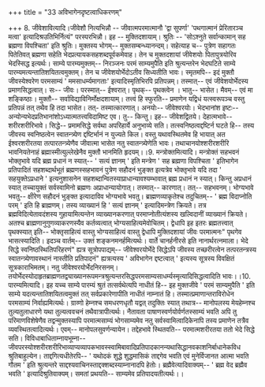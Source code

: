 +++
title = "33 अविभागेनदृष्टत्वाधिकरणम्"

+++
8. जीवेशावित्यादि।जीवेशौ नित्यभिन्नौ -- जीवात्मपरमात्मानौ 'द्वा सुपर्णा' 'पथगात्मानं प्रेरितारञ्च मत्वा' इत्यादिश्रउतिभिर्नित्यं" परस्परभिन्नौ। इह -- मुक्तिदशायाम्। श्रुतिः -- 'सोऽश्नुते सर्वान्कामान् सह ब्रह्मणा विपश्चिता' इति श्रुतिः। मुक्तस्य भोगम्-- मुक्तसम्बन्ध्यानन्दम्। सहेत्याह च-- पुत्रेण सहागतः पितेतिवत् ब्रह्मणा सहेति भेदप्रत्यायकसहशब्दपूर्वकमेवाह। तेन च मुक्तदशायां जीवेशयोः पितापुत्रयोरिव भेदस्सिद्ध इत्यर्थः। साम्ये पारम्यमुक्तम्-- निरञ्जनः परमं साम्यमुपैति इति श्रुत्यन्तरेन भेदघटिते साम्ये पारम्यमत्यन्तातिशयितत्वमुक्तम्। तेन च जीवेशयोर्भेदोऽतीव सिध्यतीति भावः। स्मृतमपि-- इदं मुक्तौ जीवस्येश्वरेण परमसाम्यं ' ममसाधर्म्यमागताः' इत्यादिस्मृतिभिरपि प्रतिपन्नम्। तस्मात्-- एवं जीवेशयोर्भेदस्य प्रमाणसिद्धत्वात्। सः-- जीवः। परस्मात्-- ईश्वरात्। पृथक्-- पृथक्त्वेन । भातु-- भासेत। मैवम्-- एवं मा शङ्किष्ठाः। मुक्तौ-- सर्वाविद्याविनिर्मोक्षदशायाम्। तत्त्वं हि स्फुरति-- प्रमाणेन यद्विधं यत्स्वरूपञ्च वस्तु प्रतिपन्नं तत् तथैव हि तदा भासेत। तत्- तस्मात्कारणात्। अनयोः-- जीवेश्वरयोः। भेदभानांश इष्टः-- अन्योन्यभेदप्रतिभानांशोऽध्यात्मतत्त्वविदामिष्ट एव। तु-- किन्तु। इह-- जीवेशद्वितये। देहात्मभावे-- शरीरशरीरिभावे। सिद्धे-- प्रमामसिद्धे सर्वथा अपरिहार्ये अनुभाव्ये सति। तत्स्वनिष्ठत्वद्दष्टिर्न घटते हि-- तस्य जीवस्य स्वनिष्ठत्वेन स्वातन्त्र्येण द्दष्टिर्भानं न युज्यते किल। वस्तु यथावस्थितमेव हि भायात् अत ईश्वरशरीरतया तत्पारतन्त्र्येणैव जीवात्मा भासेत नतु स्वातन्त्र्येणेति भावः। तथाचानयोश्शरीरशरीरि भावनियतेनाहं ब्रह्मास्मीत्युल्लेखेनैव मुक्तौ भानमिति हृदयम्।।9. मन्त्रोक्तमित्यादि। मन्त्रोक्तं सहभवनं भोक्तृभावे यदि ब्रह्म प्रधानं न स्यात्-- ' सत्यं ज्ञानम् ' इति मन्त्रेण ' सह ब्रह्मणा विपश्चिता ' इतिभागेन प्रतिपादितं सहशब्दार्थभूतं ब्रह्मणस्सहभावनं पुत्रेण सहौदनं भुङ्क्त इत्यत्रेव भोक्तृभावे यदि तदा ' सहयुक्तेऽप्रधाने ' इत्यनुशासनेन सहशब्दान्वितस्याप्राधान्यावश्यम्भावात् ब्रह्म प्रधानं न स्यात्। किन्तु अप्रधानं स्यात् तच्चायुक्तं सर्वस्वामिनो ब्रह्मणः अप्राधान्यायोगात्। तस्मात्-- कारणात्। तत्-- सहभवनम्। भोग्यभावे भवतु-- क्षीरेण सहौदनं भुङ्क्त इत्यादाविव भोग्यभावे भवतु। ब्राह्मणव्याकृतेश्च तदुचितम्-- ' ब्रह्म विदाप्नोति परम् ' इति हि ब्राह्मणम्। तस्य व्याख्यानं हि ' सत्यं ज्ञानम् ' इत्यादिमन्त्रेण क्रियते। तत्र ब्रह्मविदित्येतावदंशस्य गुहायामित्यन्तेन व्याख्यानकरणात् परमाप्नोतीत्यंशस्य खल्विदानीं व्याख्यानं क्रियते। अतश्च ब्राह्मणानुगुणव्याकरणस्यैव कर्तव्यत्वात् भोग्यसाहित्यमेवोचितम्। द्वेधापि इह इतरः ब्रह्मतत्त्वात् पृथक्स्यात् इति-- भोक्तृसाहित्यं वास्तु भोग्यसाहित्यं वास्तु द्वेधापि मुक्तिदशायां जीवः परमात्मनः" पृथगेव भासत्स्यादिति। इदञ्च वार्तम्-- उक्तं शङ्कनमनर्हमित्यर्थः। वार्ते चानर्हनीरसे इति नानार्थरत्नमाला। भेदे सिद्धे स्वनिष्ठस्थितिपरिहरणं" ह्यत्र सूत्रोपपाद्यम्-- जीवेश्वरयोर्भेदे सिद्धेऽपि जीवस्य तच्छरीरत्वेन तत्परतन्त्रस्य स्वातन्त्र्येणावस्थानं नास्तीति प्रतिपादनं" ह्यत्रत्यस्य ' अविभागेन द्दष्टत्वात् ' इत्यस्य सूत्रस्य विवक्षितं सूत्रकाराभिमतम्। नतु जीवेश्वरयोर्भेदनिरसनम्। तयोर्भेदस्योदाहृतब्राह्मणतद्व्याख्यानरूपमन्त्रश्रुत्यन्तरसिद्धपरमसाम्यसाधर्म्यस्मृत्यादिसिद्धत्वादिति भावः।।10. पारम्यमित्यादि। इह यच्च साम्ये पारम्यं श्रुतं तत्सर्वथेत्यपि नाधीतं हि-- इह मुक्तजीवे ' परमं साम्यमुपैति ' इति साम्ये यदत्यन्तातिशयितत्वमुक्तं तत् सर्वप्रकारेणापीति नाधीतं नाम्नातं हि। तस्मात्प्रमाणान्तराविरोधेन परमसाम्यं निर्वाह्यमित्यर्थः। ग्राव्णो हेम्नश्च समधरणधृतौ यद्वत् तदुक्तिः स्यात् तथात्र-- मानोपलस्य मेयहेम्नश्च तुल्यतुलाधारणे यथा तुल्यत्ववचनं तथैवात्रापीत्यर्थः। नैतावता पाषाणस्वर्णयोर्वर्णतस्साम्यं भवति अपि तु परिमाणविशेषेणैव तद्वन्मुक्तस्यापि परमात्मसाम्यं भोगसाम्यमेव नतु सर्वस्वामित्वादिकेनापि तस्य प्रमाणेन तत्रैव व्यवस्थितत्वादित्यर्थः। एवम्-- मानोपलसुवर्णन्यायेन। तद्देहभावे स्थितवति-- परमात्मशरीरतया ततो भेदे सिद्धे सति। विविधाबाधिताम्नायभूम्ना-- जीवपरस्योश्शरीरशरीरिभाव्याप्यव्यापकभावस्स्वामिबावादिप्रतिपादकानन्यथासिद्धानवकाशनिर्बाधानेकविध श्रुतिबाहुल्येन। ताद्दगित्यधीतेरपि-- ' यथोदकं शुद्धे शुद्धमासिकं ताद्दगेव भवति एवं मुनेर्विजानत आत्मा भवति गौतम ' इति श्रुत्यन्तरे साद्दश्यवाचिनस्ताद्दक्शब्दस्याम्नानादपि हेतोः। ब्रह्मैवेत्यादिवाक्यम्-- ' ब्रह्म वेद ब्रह्मैव भवति ' इत्यादिश्रुतिवाक्यम्। समतां प्रथयति-- साम्यमेव प्रतिपादयतीत्यर्थः।।